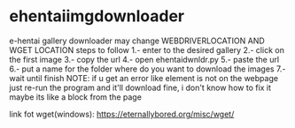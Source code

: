 # ehentaiimgdownloader
e-hentai gallery downloader
may change WEBDRIVERLOCATION AND WGET LOCATION
steps to follow
1.- enter to the desired gallery
2.- click on the first image
3.- copy the url
4.- open ehentaidwnldr.py
5.- paste the url
6.- put a name for the folder where do you want to download the images
7.- wait until finish
NOTE: if u get an error like element is not on the webpage just re-run the program and it'll download fine, i don't know how to fix it maybe its like a block from the page

link fot wget(windows):
https://eternallybored.org/misc/wget/
